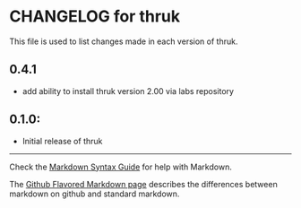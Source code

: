 # CHANGELOG for thruk

This file is used to list changes made in each version of thruk.

## 0.4.1

* add ability to install thruk version 2.00 via labs repository

## 0.1.0:

* Initial release of thruk

- - -
Check the [Markdown Syntax Guide](http://daringfireball.net/projects/markdown/syntax) for help with Markdown.

The [Github Flavored Markdown page](http://github.github.com/github-flavored-markdown/) describes the differences between markdown on github and standard markdown.

